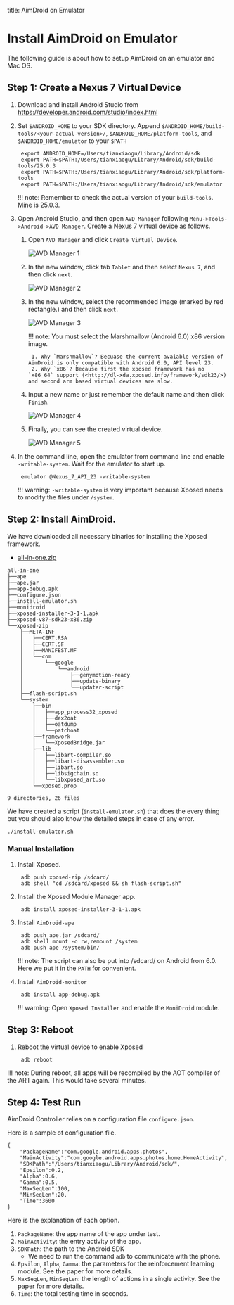 title: AimDroid on Emulator

# Install AimDroid on Emulator

The following guide is about how to setup AimDroid on an emulator and Mac OS.


## Step 1: Create a Nexus 7 Virtual Device

1. Download and install Android Studio from <https://developer.android.com/studio/index.html>
2. Set `$ANDROID_HOME` to your SDK directory. Append `$ANDROID_HOME/build-tools/<your-actual-version>/`, `$ANDROID_HOME/platform-tools`, and `$ANDROID_HOME/emulator` to your `$PATH`

        export ANDROID_HOME=/Users/tianxiaogu/Library/Android/sdk
        export PATH=$PATH:/Users/tianxiaogu/Library/Android/sdk/build-tools/25.0.3
        export PATH=$PATH:/Users/tianxiaogu/Library/Android/sdk/platform-tools
        export PATH=$PATH:/Users/tianxiaogu/Library/Android/sdk/emulator

    !!! note:
        Remember to check the actual version of your `build-tools`. Mine is 25.0.3.

3. Open Android Studio, and then open `AVD Manager` following `Menu->Tools->Android->AVD Manager`. Create a Nexus 7 virtual device as follows.
    1. Open `AVD Manager` and click `Create Virtual Device`.

        <img class="img-responsive" style="margin:0 auto;max-width:800px;height:auto;" src="AVDManager1.png" alt="AVD Manager 1"/>

    2. In the new window, click tab `Tablet` and then select `Nexus 7`, and then click `next`.

        <img class="img-responsive" style="margin:0 auto;max-width:800px;height:auto;" src="AVDManager2.png" alt="AVD Manager 2"/>

    3. In the new window, select the recommended image (marked by red rectangle.) and then click `next`.

        <img class="img-responsive" style="margin:0 auto;max-width:800px;height:auto;" src="AVDManager3.png" alt="AVD Manager 3"/>

        !!! note:
            You must select the Marshmallow (Android 6.0) x86 version image.

            1. Why `Marshmallow`? Becuase the current avaiable version of AimDroid is only compatible with Android 6.0, API level 23.
            2. Why `x86`? Because first the xposed framework has no `x86_64` support (<http://dl-xda.xposed.info/framework/sdk23/>) and second arm based virtual devices are slow.

    4. Input a new name or just remember the default name and then click `Finish`.

        <img class="img-responsive" style="margin:0 auto;max-width:800px;height:auto;" src="AVDManager4.png" alt="AVD Manager 4"/>

    5. Finally, you can see the created virtual device.

        <img class="img-responsive" style="margin:0 auto;max-width:800px;height:auto;" src="AVDManager5.png" alt="AVD Manager 5"/>

4. In the command line, open the emulator from command line and enable `-writable-system`. Wait for the emulator to start up.

        emulator @Nexus_7_API_23 -writable-system

    !!! warning:
        `-writable-system` is very important because Xposed needs to modify the files under `/system`.


## Step 2: Install AimDroid.

We have downloaded all necessary binaries for installing the Xposed framework.

* [all-in-one.zip](all-in-one.zip)

```
all-in-one
├──ape
├──ape.jar
├──app-debug.apk
├──configure.json
├──install-emulator.sh
├──monidroid
├──xposed-installer-3-1-1.apk
├──xposed-v87-sdk23-x86.zip
└──xposed-zip
    ├──META-INF
    │   ├──CERT.RSA
    │   ├──CERT.SF
    │   ├──MANIFEST.MF
    │   └──com
    │       └──google
    │           └──android
    │               ├──genymotion-ready
    │               ├──update-binary
    │               └──updater-script
    ├──flash-script.sh
    └──system
        ├──bin
        │   ├──app_process32_xposed
        │   ├──dex2oat
        │   ├──oatdump
        │   └──patchoat
        ├──framework
        │   └──XposedBridge.jar
        ├──lib
        │   ├──libart-compiler.so
        │   ├──libart-disassembler.so
        │   ├──libart.so
        │   ├──libsigchain.so
        │   └──libxposed_art.so
        └──xposed.prop

9 directories, 26 files
```

We have created a script (`install-emulator.sh`) that does the every thing but you should also know the detailed steps in case of any error.

```
./install-emulator.sh
```

### Manual Installation


1. Install Xposed.


        adb push xposed-zip /sdcard/
        adb shell "cd /sdcard/xposed && sh flash-script.sh"


2. Install the Xposed Module Manager app.

        adb install xposed-installer-3-1-1.apk

3. Install `AimDroid-ape`

        adb push ape.jar /sdcard/
        adb shell mount -o rw,remount /system
        adb push ape /system/bin/

    !!! note:
        The script can also be put into /sdcard/ on Android from 6.0. Here we put it in the `PATH` for convenient.


4. Install `AimDroid-monitor`

        adb install app-debug.apk

    !!! warning:
        Open `Xposed Installer` and enable the `MoniDroid` module.

## Step 3: Reboot

1. Reboot the virtual device to enable Xposed

        adb reboot

!!! note:
    During reboot, all apps will be recompiled by the AOT compiler of the ART again. This would take several minutes.

## Step 4: Test Run

AimDroid Controller relies on a configuration file `configure.json`.

Here is a sample of configuration file.

```
{
    "PackageName":"com.google.android.apps.photos",
    "MainActivity":"com.google.android.apps.photos.home.HomeActivity",
    "SDKPath":"/Users/tianxiaogu/Library/Android/sdk/",
    "Epsilon":0.2,
    "Alpha":0.6,
    "Gamma":0.5,
    "MaxSeqLen":100,
    "MinSeqLen":20,
    "Time":3600
}
```

Here is the explanation of each option.

1. `PackageName`: the app name of the app under test.
2. `MainActivity`: the entry activity of the app.
3. `SDKPath`: the path to the Android SDK
    * We need to run the command `adb` to communicate with the phone.
4. `Epsilon`, `Alpha`, `Gamma`: the parameters for the reinforcement learning module. See the paper for more details.
5. `MaxSeqLen`, `MinSeqLen`: the length of actions in a single activity. See the paper for more details.
6. `Time`: the total testing time in seconds.

